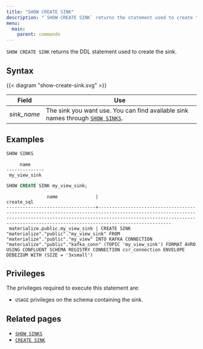 ```yaml
---
title: "SHOW CREATE SINK"
description: "`SHOW CREATE SINK` returns the statement used to create the sink."
menu:
  main:
    parent: commands
---
```


`SHOW CREATE SINK` returns the DDL statement used to create the sink.

## Syntax

{{< diagram "show-create-sink.svg" >}}

Field | Use
------|-----
_sink&lowbar;name_ | The sink you want use. You can find available sink names through [`SHOW SINKS`](../show-sinks).

## Examples

```sql
SHOW SINKS
```

```nofmt
     name
--------------
 my_view_sink
```

```sql
SHOW CREATE SINK my_view_sink;
```

```nofmt
               name              |                                                                                                        create_sql
---------------------------------+---------------------------------------------------------------------------------------------------------------------------------------------------------------------------------------------------------------------------------------------
 materialize.public.my_view_sink | CREATE SINK "materialize"."public"."my_view_sink" FROM "materialize"."public"."my_view" INTO KAFKA CONNECTION "materialize"."public"."kafka_conn" (TOPIC 'my_view_sink') FORMAT AVRO USING CONFLUENT SCHEMA REGISTRY CONNECTION csr_connection ENVELOPE DEBEZIUM WITH (SIZE = '3xsmall')
```

## Privileges

The privileges required to execute this statement are:

- `USAGE` privileges on the schema containing the sink.

## Related pages

- [`SHOW SINKS`](../show-sinks)
- [`CREATE SINK`](../create-sink)
